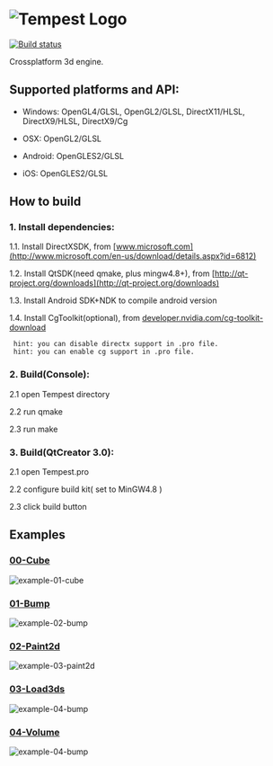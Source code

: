 ![Tempest Logo](https://raw.githubusercontent.com/Try/Tempest/master/doc/icon.png)
=
[![Build status](https://ci.appveyor.com/api/projects/status/vuhlhg80tj3e2a0l?svg=true)](https://ci.appveyor.com/project/Try/Tempest)

Crossplatform 3d engine.

## Supported platforms and API:

* Windows: OpenGL4/GLSL, OpenGL2/GLSL, DirectX11/HLSL, DirectX9/HLSL, DirectX9/Cg

* OSX: OpenGL2/GLSL

* Android: OpenGLES2/GLSL

* iOS: OpenGLES2/GLSL

## How to build

### 1. Install dependencies:


 1.1. Install DirectXSDK,             from [www.microsoft.com](http://www.microsoft.com/en-us/download/details.aspx?id=6812)

 1.2. Install QtSDK(need qmake, plus mingw4.8+), from [http://qt-project.org/downloads](http://qt-project.org/downloads)

 1.3. Install Android SDK+NDK to compile android version

 1.4. Install CgToolkit(optional),              from [developer.nvidia.com/cg-toolkit-download](http://developer.nvidia.com/cg-toolkit-download)

     hint: you can disable directx support in .pro file.
     hint: you can enable cg support in .pro file.

### 2. Build(Console):
 2.1 open Tempest directory

 2.2 run qmake

 2.3 run make

### 3. Build(QtCreator 3.0):
 2.1 open Tempest.pro

 2.2 configure build kit( set to MinGW4.8 )

 2.3 click build button

## Examples

### [00-Cube](https://github.com/Try/Tempest/tree/master/Examples/Cube)
![example-01-cube](https://raw.githubusercontent.com/Try/Tempest/master/doc/screens/cube.png)

### [01-Bump](https://github.com/Try/Tempest/tree/master/Examples/Bump)
![example-02-bump](https://raw.githubusercontent.com/Try/Tempest/master/doc/screens/bump.png)

### [02-Paint2d](https://github.com/Try/Tempest/tree/master/Examples/Painting2d)
![example-03-paint2d](https://raw.githubusercontent.com/Try/Tempest/master/doc/screens/paint2d.png)

### [03-Load3ds](https://github.com/Try/Tempest/tree/master/Examples/Load3ds)
![example-04-bump](https://raw.githubusercontent.com/Try/Tempest/master/doc/screens/load3ds.png)

### [04-Volume](https://github.com/Try/Tempest/tree/master/Examples/Volume)
![example-04-bump](https://raw.githubusercontent.com/Try/Tempest/master/doc/screens/volume.png)



